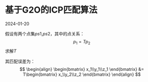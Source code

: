# 基于G2O的ICP匹配算法
2024-01-20

假设有两个点集$ps1$,$ps2$，其中的点关系：
$$p_1 = Tp_2$$
求解$T$

其匹配误差为：
$$
\begin{align}
\begin{bmatrix}
x_1\\y_1\\z_1
\end{bmatrix} &= T\begin{bmatrix}
x_\\y_2\\z_2
\end{bmatrix}
\end{align}
$$







